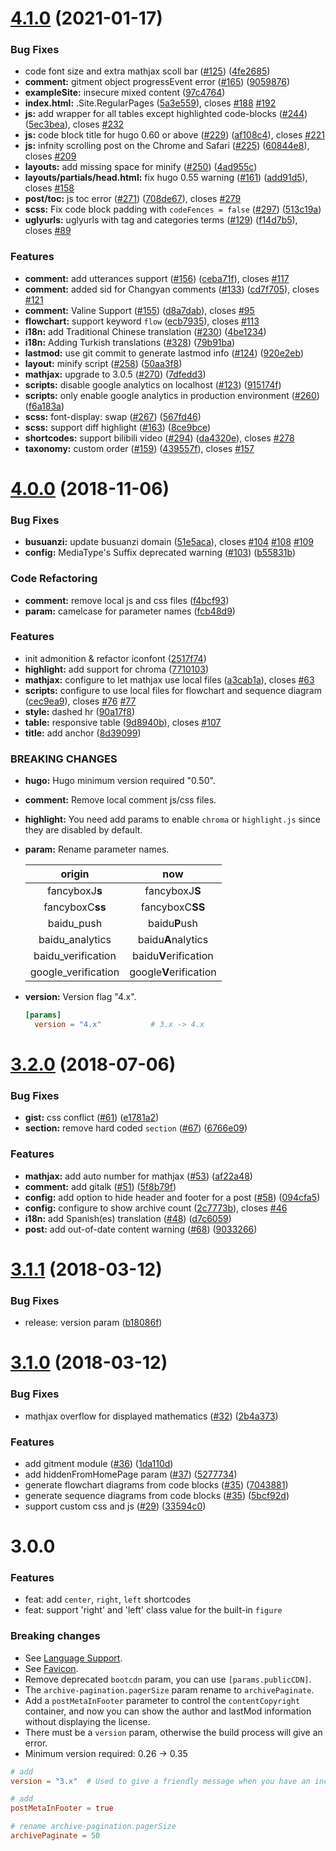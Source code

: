 # [4.1.0](https://github.com/olOwOlo/hugo-theme-even/compare/v4.0.0...v4.1.0) (2021-01-17)

### Bug Fixes

* code font size and extra mathjax scoll bar ([#125](https://github.com/olOwOlo/hugo-theme-even/issues/125)) ([4fe2685](https://github.com/olOwOlo/hugo-theme-even/commit/4fe268549ac24eeac92143da27a05ecd0eb29ad0))
* **comment:** gitment object progressEvent error ([#165](https://github.com/olOwOlo/hugo-theme-even/issues/165)) ([9059876](https://github.com/olOwOlo/hugo-theme-even/commit/90598768ad077d4bd5a7b167eec4b2c3debe5afd))
* **exampleSite:** insecure mixed content ([97c4764](https://github.com/olOwOlo/hugo-theme-even/commit/97c47646e69423073e91b46ca3fd42962cdab4b0))
* **index.html:** .Site.RegularPages ([5a3e559](https://github.com/olOwOlo/hugo-theme-even/commit/5a3e5599d2a2bb509014b31901be813387f3edba)), closes [#188](https://github.com/olOwOlo/hugo-theme-even/issues/188) [#192](https://github.com/olOwOlo/hugo-theme-even/issues/192)
* **js:** add wrapper for all tables except highlighted code-blocks ([#244](https://github.com/olOwOlo/hugo-theme-even/issues/244)) ([5ec3bea](https://github.com/olOwOlo/hugo-theme-even/commit/5ec3bea7dc3cda6e774a0ed1b5f0ac05aac023c7)), closes [#232](https://github.com/olOwOlo/hugo-theme-even/issues/232)
* **js:** code block title for hugo 0.60 or above ([#229](https://github.com/olOwOlo/hugo-theme-even/issues/229)) ([af108c4](https://github.com/olOwOlo/hugo-theme-even/commit/af108c4ad50793637f244149fb402a7ba61b8a64)), closes [#221](https://github.com/olOwOlo/hugo-theme-even/issues/221)
* **js:** infnity scrolling post on the Chrome and Safari ([#225](https://github.com/olOwOlo/hugo-theme-even/issues/225)) ([60844e8](https://github.com/olOwOlo/hugo-theme-even/commit/60844e829b4c97b57744384d48718410c37d697a)), closes [#209](https://github.com/olOwOlo/hugo-theme-even/issues/209)
* **layouts:** add missing space for minify ([#250](https://github.com/olOwOlo/hugo-theme-even/issues/250)) ([4ad955c](https://github.com/olOwOlo/hugo-theme-even/commit/4ad955c204ed26cf16c82fbad63dbb335550daf0))
* **layouts/partials/head.html:** fix hugo 0.55 warning ([#161](https://github.com/olOwOlo/hugo-theme-even/issues/161)) ([add91d5](https://github.com/olOwOlo/hugo-theme-even/commit/add91d5540decfa4ce5f2dd1487ec26ade656c8e)), closes [#158](https://github.com/olOwOlo/hugo-theme-even/issues/158)
* **post/toc:** js toc error ([#271](https://github.com/olOwOlo/hugo-theme-even/issues/271)) ([708de67](https://github.com/olOwOlo/hugo-theme-even/commit/708de67fd6a87ccf9b00d6626a18d135d38ca2e1)), closes [#279](https://github.com/olOwOlo/hugo-theme-even/issues/279)
* **scss:** Fix code block padding with `codeFences = false` ([#297](https://github.com/olOwOlo/hugo-theme-even/issues/297)) ([513c19a](https://github.com/olOwOlo/hugo-theme-even/commit/513c19a0fe9bbc92686ca10c1d1c793a61098219))
* **uglyurls:** uglyurls with tag and categories terms ([#129](https://github.com/olOwOlo/hugo-theme-even/issues/129)) ([f14d7b5](https://github.com/olOwOlo/hugo-theme-even/commit/f14d7b5f734fb8ffea6127c210d66edc72bddcc7)), closes [#89](https://github.com/olOwOlo/hugo-theme-even/issues/89)

### Features

* **comment:** add utterances support ([#156](https://github.com/olOwOlo/hugo-theme-even/issues/156)) ([ceba71f](https://github.com/olOwOlo/hugo-theme-even/commit/ceba71f0d5c0dd35b5a1effdc0dcc2ee8634917f)), closes [#117](https://github.com/olOwOlo/hugo-theme-even/issues/117)
* **comment:** added sid for Changyan comments ([#133](https://github.com/olOwOlo/hugo-theme-even/issues/133)) ([cd7f705](https://github.com/olOwOlo/hugo-theme-even/commit/cd7f705800097659601828bc63bf3f1ea8d19033)), closes [#121](https://github.com/olOwOlo/hugo-theme-even/issues/121)
* **comment:** Valine Support ([#155](https://github.com/olOwOlo/hugo-theme-even/issues/155)) ([d8a7dab](https://github.com/olOwOlo/hugo-theme-even/commit/d8a7dab116ee3b63155454bacda87538bbd6351d)), closes [#95](https://github.com/olOwOlo/hugo-theme-even/issues/95)
* **flowchart:** support keyword `flow` ([ecb7935](https://github.com/olOwOlo/hugo-theme-even/commit/ecb7935896012da551255711edb1b6e381948c2f)), closes [#113](https://github.com/olOwOlo/hugo-theme-even/issues/113)
* **i18n:** add Traditional Chinese translation ([#230](https://github.com/olOwOlo/hugo-theme-even/issues/230)) ([4be1234](https://github.com/olOwOlo/hugo-theme-even/commit/4be12348f7ab6a34f082f241b2c13dd28d66df4b))
* **i18n:** Adding Turkish translations ([#328](https://github.com/olOwOlo/hugo-theme-even/issues/328)) ([79b91ba](https://github.com/olOwOlo/hugo-theme-even/commit/79b91bac16fea6b01a2191bffb563d6be5e2acaa))
* **lastmod:** use git commit to generate lastmod info ([#124](https://github.com/olOwOlo/hugo-theme-even/issues/124)) ([920e2eb](https://github.com/olOwOlo/hugo-theme-even/commit/920e2eb84bb874a9e48062b1bf4032c8b9c4141a))
* **layout:** minify script ([#258](https://github.com/olOwOlo/hugo-theme-even/issues/258)) ([50aa3f8](https://github.com/olOwOlo/hugo-theme-even/commit/50aa3f8d5553fdbd0e05db7a2c3351d1d593af29))
* **mathjax:** upgrade to 3.0.5 ([#270](https://github.com/olOwOlo/hugo-theme-even/issues/270)) ([7dfedd3](https://github.com/olOwOlo/hugo-theme-even/commit/7dfedd34404ad18fab9027bf04bab9a0b72f5ffd))
* **scripts:** disable google analytics on localhost ([#123](https://github.com/olOwOlo/hugo-theme-even/issues/123)) ([915174f](https://github.com/olOwOlo/hugo-theme-even/commit/915174fdbaf728b2aa5edb05bdd842cd82670e02))
* **scripts:** only enable google analytics in production environment ([#260](https://github.com/olOwOlo/hugo-theme-even/issues/260)) ([f6a183a](https://github.com/olOwOlo/hugo-theme-even/commit/f6a183a5c370db0698938328fa3e505c4be19f16))
* **scss:** font-display: swap ([#267](https://github.com/olOwOlo/hugo-theme-even/issues/267)) ([567fd46](https://github.com/olOwOlo/hugo-theme-even/commit/567fd466a139bdd5fc182bb60a5906993de28f91))
* **scss:** support diff highlight ([#163](https://github.com/olOwOlo/hugo-theme-even/issues/163)) ([8ce9bce](https://github.com/olOwOlo/hugo-theme-even/commit/8ce9bce7714bd9c6c70624ec4603c437f2bda3e4))
* **shortcodes:** support bilibili video ([#294](https://github.com/olOwOlo/hugo-theme-even/issues/294)) ([da4320e](https://github.com/olOwOlo/hugo-theme-even/commit/da4320e8a56343ad37a4604e61915675fa18a270)), closes [#278](https://github.com/olOwOlo/hugo-theme-even/issues/278)
* **taxonomy:** custom order ([#159](https://github.com/olOwOlo/hugo-theme-even/issues/159)) ([439557f](https://github.com/olOwOlo/hugo-theme-even/commit/439557fce42371dc297ce08e979367737b888749)), closes [#157](https://github.com/olOwOlo/hugo-theme-even/issues/157)

# [4.0.0](https://github.com/olOwOlo/hugo-theme-even/compare/v3.2.0...v4.0.0) (2018-11-06)

### Bug Fixes

* **busuanzi:** update busuanzi domain ([51e5aca](https://github.com/olOwOlo/hugo-theme-even/commit/51e5aca)), closes [#104](https://github.com/olOwOlo/hugo-theme-even/issues/104) [#108](https://github.com/olOwOlo/hugo-theme-even/issues/108) [#109](https://github.com/olOwOlo/hugo-theme-even/issues/109)
* **config:** MediaType's Suffix deprecated warning ([#103](https://github.com/olOwOlo/hugo-theme-even/issues/103)) ([b55831b](https://github.com/olOwOlo/hugo-theme-even/commit/b55831b))

### Code Refactoring

* **comment:** remove local js and css files ([f4bcf93](https://github.com/olOwOlo/hugo-theme-even/commit/f4bcf93))
* **param:** camelcase for parameter names ([fcb48d9](https://github.com/olOwOlo/hugo-theme-even/commit/fcb48d9))

### Features

* init admonition & refactor iconfont ([2517f74](https://github.com/olOwOlo/hugo-theme-even/commit/2517f74))
* **highlight:** add support for chroma ([7710103](https://github.com/olOwOlo/hugo-theme-even/commit/7710103))
* **mathjax:** configure to let mathjax use local files ([a3cab1a](https://github.com/olOwOlo/hugo-theme-even/commit/a3cab1a)), closes [#63](https://github.com/olOwOlo/hugo-theme-even/issues/63)
* **scripts:** configure to use local files for flowchart and sequence diagram ([cec9ea9](https://github.com/olOwOlo/hugo-theme-even/commit/cec9ea9)), closes [#76](https://github.com/olOwOlo/hugo-theme-even/issues/76) [#77](https://github.com/olOwOlo/hugo-theme-even/issues/77)
* **style:** dashed hr ([90a17f8](https://github.com/olOwOlo/hugo-theme-even/commit/90a17f8))
* **table:** responsive table ([9d8940b](https://github.com/olOwOlo/hugo-theme-even/commit/9d8940b)), closes [#107](https://github.com/olOwOlo/hugo-theme-even/issues/107)
* **title:** add anchor ([8d39099](https://github.com/olOwOlo/hugo-theme-even/commit/8d39099))

### BREAKING CHANGES

* **hugo:** Hugo minimum version required "0.50".
* **comment:** Remove local comment js/css files.
* **highlight:** You need add params to enable `chroma` or `highlight.js` since they are disabled by default.
* **param:** Rename parameter names.

    | origin   | now      |
    | :------: |:--------:|
    | fancyboxJ**s** | fancyboxJ**S** |
    | fancyboxC**ss**| fancyboxC**SS**|
    | baidu_push | baidu**P**ush |
    | baidu_analytics | baidu**A**nalytics |
    | baidu_verification | baidu**V**erification |
    | google_verification | google**V**erification |

* **version:** Version flag "4.x".

  ```toml
  [params]
    version = "4.x"           # 3.x -> 4.x
  ```

<a name="3.2.0"></a>

# [3.2.0](https://github.com/olOwOlo/hugo-theme-even/compare/v3.1.1...v3.2.0) (2018-07-06)

### Bug Fixes

* **gist:** css conflict ([#61](https://github.com/olOwOlo/hugo-theme-even/issues/61)) ([e1781a2](https://github.com/olOwOlo/hugo-theme-even/commit/e1781a2))
* **section:** remove hard coded `section` ([#67](https://github.com/olOwOlo/hugo-theme-even/issues/67)) ([6766e09](https://github.com/olOwOlo/hugo-theme-even/commit/6766e09))

### Features

* **mathjax:** add auto number for mathjax ([#53](https://github.com/olOwOlo/hugo-theme-even/issues/53)) ([af22a48](https://github.com/olOwOlo/hugo-theme-even/commit/af22a48))
* **comment:** add gitalk ([#51](https://github.com/olOwOlo/hugo-theme-even/issues/51)) ([5f8b79f](https://github.com/olOwOlo/hugo-theme-even/commit/5f8b79f))
* **config:** add option to hide header and footer for a post ([#58](https://github.com/olOwOlo/hugo-theme-even/issues/58)) ([094cfa5](https://github.com/olOwOlo/hugo-theme-even/commit/094cfa5))
* **config:** configure to show archive count ([2c7773b](https://github.com/olOwOlo/hugo-theme-even/commit/2c7773b)), closes [#46](https://github.com/olOwOlo/hugo-theme-even/issues/46)
* **i18n:** add Spanish(es) translation ([#48](https://github.com/olOwOlo/hugo-theme-even/issues/48)) ([d7c6059](https://github.com/olOwOlo/hugo-theme-even/commit/d7c6059))
* **post:** add out-of-date content warning ([#68](https://github.com/olOwOlo/hugo-theme-even/issues/68)) ([9033266](https://github.com/olOwOlo/hugo-theme-even/commit/9033266))

<a name="3.1.1"></a>

# [3.1.1](https://github.com/olOwOlo/hugo-theme-even/compare/v3.1.0...v3.1.1) (2018-03-12)

### Bug Fixes

* release: version param ([b18086f](https://github.com/olOwOlo/hugo-theme-even/commit/b18086f))

<a name="3.1.0"></a>

# [3.1.0](https://github.com/olOwOlo/hugo-theme-even/compare/v3.0.0...v3.1.0) (2018-03-12)

### Bug Fixes

* mathjax overflow for displayed mathematics ([#32](https://github.com/olOwOlo/hugo-theme-even/issues/32)) ([2b4a373](https://github.com/olOwOlo/hugo-theme-even/commit/2b4a373))

### Features

* add gitment module ([#36](https://github.com/olOwOlo/hugo-theme-even/issues/36)) ([1da110d](https://github.com/olOwOlo/hugo-theme-even/commit/1da110d))
* add hiddenFromHomePage param ([#37](https://github.com/olOwOlo/hugo-theme-even/issues/37)) ([5277734](https://github.com/olOwOlo/hugo-theme-even/commit/5277734))
* generate flowchart diagrams from code blocks ([#35](https://github.com/olOwOlo/hugo-theme-even/issues/35)) ([7043881](https://github.com/olOwOlo/hugo-theme-even/commit/7043881))
* generate sequence diagrams from code blocks ([#35](https://github.com/olOwOlo/hugo-theme-even/issues/35)) ([5bcf92d](https://github.com/olOwOlo/hugo-theme-even/commit/5bcf92d))
* support custom css and js ([#29](https://github.com/olOwOlo/hugo-theme-even/issues/29)) ([33594c0](https://github.com/olOwOlo/hugo-theme-even/commit/33594c0))

# 3.0.0

### Features

* feat: add `center`, `right`, `left` shortcodes
* feat: support 'right' and 'left' class value for the built-in `figure`

### Breaking changes

* See [Language Support](https://github.com/olOwOlo/hugo-theme-even#language-support).
* See [Favicon](https://github.com/olOwOlo/hugo-theme-even#favicon).
* Remove deprecated `bootcdn` param, you can use `[params.publicCDN]`.
* The `archive-pagination.pagerSize` param rename to `archivePaginate`.
* Add a `postMetaInFooter` parameter to control the `contentCopyright` container, and now you can show the author and lastMod information without displaying the license.
* There must be a `version` param, otherwise the build process will give an error.
* Minimum version required: 0.26 -> 0.35

```toml
# add
version = "3.x"  # Used to give a friendly message when you have an incompatible update

# add
postMetaInFooter = true

# rename archive-pagination.pagerSize
archivePaginate = 50
```
